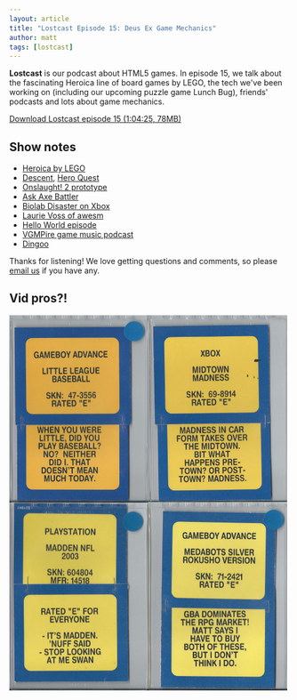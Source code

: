 ```yaml
---
layout: article
title: "Lostcast Episode 15: Deus Ex Game Mechanics"
author: matt
tags: [lostcast]
---
```


**Lostcast** is our podcast about HTML5 games. In episode 15, we talk about the fascinating Heroica line of board games by LEGO, the tech we've been working on (including our upcoming puzzle game Lunch Bug), friends' podcasts and lots about game mechanics.

<a class="download-podcast" href="http://media.lostdecadegames.com/lostcast/lostcast_episode_15_deus_ex_game_mechanics.mp3">
	Download Lostcast episode 15 (1:04:25, 78MB)
</a>

## Show notes

* [Heroica by LEGO](http://heroica.lego.com/en-us/Default.aspx)
* [Descent](http://boardgamegeek.com/boardgame/17226/descent-journeys-in-the-dark), [Hero Quest](http://boardgamegeek.com/boardgame/699/heroquest)
* [Onslaught! 2 prototype](/play-the-onslaught-2-prototype-from-late-2010/)
* [Ask Axe Battler](http://www.lasertimepodcast.com/tag/ask-ax-battler/)
* [Biolab Disaster on Xbox](http://www.phoboslab.org/log/2012/04/javascript-on-the-xbox-360)
* [Laurie Voss of awesm](http://seldo.com/)
* [Hello World episode](/lostcast-episode-1-hello-world/)
* [VGMPire game music podcast](http://www.vgmpire.com/)
* [Dingoo](http://en.wikipedia.org/wiki/Dingoo_A320)

Thanks for listening! We love getting questions and comments, so please [email us](mailto:hello@lostdecadegames.com) if you have any.

## Vid pros?!

<div class="full-frame">
	<img alt="VidProz?" src="/media/images/posts/lostcast/vidpros.png">
</div>
